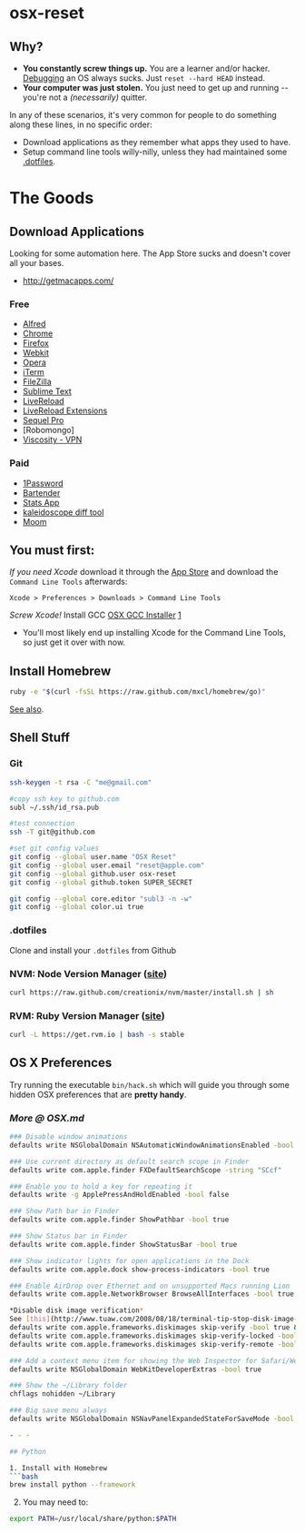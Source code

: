 # osx-reset

## Why?
- **You constantly screw things up.** You are a learner and/or hacker. [Debugging](http://lmgtfy.com/) an OS always sucks. Just ``reset --hard HEAD`` instead.
- **Your computer was just stolen.** You just need to get up and running -- you're not a *(necessarily)* quitter.

In any of these scenarios, it's very common for people to do something along these lines, in no specific order:

- Download applications as they remember what apps they used to have.
- Setup command line tools willy-nilly, unless they had maintained some [.dotfiles](http://dotfiles.github.io/).

# The Goods

## Download Applications

Looking for some automation here. The App Store sucks and doesn't cover all your bases.
* http://getmacapps.com/

### Free

* [Alfred](http://www.alfredapp.com/)
* [Chrome](http://www.chromium.org/getting-involved/dev-channel)
* [Firefox](http://www.mozilla.org/en-US/firefox/beta/)
* [Webkit](http://webkit.org)
* [Opera](http://www.opera.com/browser/next/)
* [iTerm](http://iterm2.com)
* [FileZilla](http://filezilla-project.org/download.php)
* [Sublime Text](http://www.sublimetext.com/dev)
* [LiveReload](http://livereload.com)
* [LiveReload Extensions](http://help.livereload.com/kb/general-use/browser-extensions)
* [Sequel Pro](http://www.sequelpro.com/)
* [Robomongo]
* [Viscosity - VPN](http://www.sparklabs.com/viscosity/download/)

### Paid
* [1Password](https://agilebits.com/onepassword)
* [Bartender](http://www.macbartender.com/)
* [Stats App](http://bjango.com/mac/istatmenus/)
* [kaleidoscope diff tool](http://www.kaleidoscopeapp.com/)
* [Moom](http://manytricks.com/moom/)

## You must first:

*If you need Xcode* download it through the [App Store](https://itunes.apple.com/us/app/xcode/id497799835) and download the `Command Line Tools` afterwards:

`Xcode > Preferences > Downloads > Command Line Tools`

*Screw Xcode!* Install GCC [OSX GCC Installer](https://github.com/kennethreitz/osx-gcc-installer) [1](http://kennethreitz.org/xcode-gcc-and-homebrew/)
* You'll most likely end up installing Xcode for the Command Line Tools, so just get it over with now.

## Install Homebrew

```bash
ruby -e "$(curl -fsSL https://raw.github.com/mxcl/homebrew/go)"
```

[See also](https://github.com/phinze/homebrew-cask).

## Shell Stuff

### Git

```bash
ssh-keygen -t rsa -C "me@gmail.com"

#copy ssh key to github.com
subl ~/.ssh/id_rsa.pub

#test connection
ssh -T git@github.com

#set git config values
git config --global user.name "OSX Reset"
git config --global user.email "reset@apple.com"
git config --global github.user osx-reset
git config --global github.token SUPER_SECRET

git config --global core.editor "subl3 -n -w"
git config --global color.ui true
```

### .dotfiles

Clone and install your `.dotfiles` from Github

### NVM: Node Version Manager ([site](https://github.com/creationix/nvm#install-script))
```bash
curl https://raw.github.com/creationix/nvm/master/install.sh | sh
```

### RVM: Ruby Version Manager ([site](https://rvm.io/))
```bash
curl -L https://get.rvm.io | bash -s stable
```

## OS X Preferences

Try running the executable `bin/hack.sh` which will guide you through some hidden OSX preferences that are **pretty handy**.

### *More @ OSX.md*

```bash
### Disable window animations
defaults write NSGlobalDomain NSAutomaticWindowAnimationsEnabled -bool false

### Use current directory as default search scope in Finder
defaults write com.apple.finder FXDefaultSearchScope -string "SCcf"

### Enable you to hold a key for repeating it
defaults write -g ApplePressAndHoldEnabled -bool false

### Show Path bar in Finder
defaults write com.apple.finder ShowPathbar -bool true

### Show Status bar in Finder
defaults write com.apple.finder ShowStatusBar -bool true

### Show indicator lights for open applications in the Dock
defaults write com.apple.dock show-process-indicators -bool true

### Enable AirDrop over Ethernet and on unsupported Macs running Lion
defaults write com.apple.NetworkBrowser BrowseAllInterfaces -bool true

*Disable disk image verification*
See [this](http://www.tuaw.com/2008/08/18/terminal-tip-stop-disk-image-verification/) for an explanation.
defaults write com.apple.frameworks.diskimages skip-verify -bool true &&
defaults write com.apple.frameworks.diskimages skip-verify-locked -bool true &&
defaults write com.apple.frameworks.diskimages skip-verify-remote -bool true

### Add a context menu item for showing the Web Inspector for Safari/WebKit
defaults write NSGlobalDomain WebKitDeveloperExtras -bool true

### Show the ~/Library folder
chflags nohidden ~/Library

### Big save menu always
defaults write NSGlobalDomain NSNavPanelExpandedStateForSaveMode -bool true

- - -

## Python

1. Install with Homebrew
```bash
brew install python --framework
```
2. You may need to:
```bash
export PATH=/usr/local/share/python:$PATH
```
